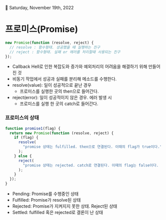 🌱 Saturday, November 19th, 2022

# 프로미스(Promise)

```javascript
new Promise(function (resolve, reject) {
  // resolve : 함수형태. 성공했을 때 실행하는 친구
  // reject : 함수형태. 실패 or 에러를 처리할때 사용되는 친구
});
```

- Callback Hell로 인한 복잡도와 증가와 예외처리의 어려움을 해결하기 위해 만들어진 것
- 비동기 작업에서 성공과 실패를 분리해 메소드를 수행한다.
- resolve(value): 일이 성공적으로 끝난 경우
  - 프로미스를 실행한 곳의 then으로 들어간다.
- reject(error): 일이 성공적이지 않은 경우. 에러 발생 시
  - 프로미스를 실행 한 곳의 catch로 들어간다.

### 프로미스의 상태

```javascript
function promise1(flag) {
  return new Promise(function (resolve, reject) {
    if (flag) {
      resolve(
        "promise 상태는 fulfilled. then으로 연결된다. 이때의 flag가 true이다."
      );
    } else {
      reject(
        "promise 상태는 rejected. catch로 연결된다. 이때의 flag는 false이다. "
      );
    }
  });
}
```

- Pending: Promise를 수행중인 상태
- Fulfilled: Promise가 resolve된 상태
- Rejected: Promise가 지켜지지 못한 상태. Reject된 상태
- Settled: fulfilled 혹은 rejected로 결론이 난 상태
